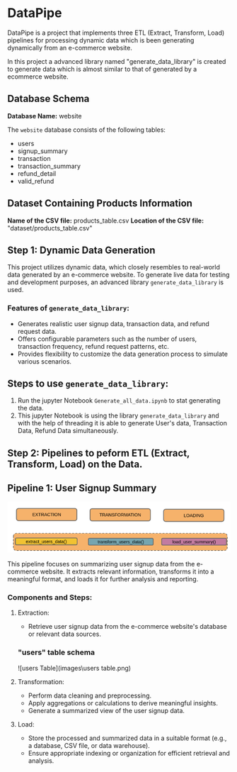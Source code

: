 # DataPipe

DataPipe is a project that implements three ETL (Extract, Transform, Load) pipelines for processing dynamic data which is been generating dynamically from an e-commerce website.

In this project a advanced library named "generate_data_library" is created to generate data which is almost similar to that of generated by a ecommerce website.

## Database Schema
**Database Name:** website

The `website` database consists of the following tables:
- users
- signup_summary
- transaction
- transaction_summary
- refund_detail
- valid_refund

## Dataset Containing Products Information
**Name of the CSV file:** products_table.csv
**Location of the CSV file:** "dataset/products_table.csv"

## Step 1: Dynamic Data Generation

This project utilizes dynamic data, which closely resembles to real-world data generated by an e-commerce website. To generate live data for testing and development purposes, an advanced library `generate_data_library` is used.

### Features of `generate_data_library`:
- Generates realistic user signup data, transaction data, and refund request data.
- Offers configurable parameters such as the number of users, transaction frequency, refund request patterns, etc.
- Provides flexibility to customize the data generation process to simulate various scenarios.

## Steps to use `generate_data_library`:
1. Run the jupyter Notebook `Generate_all_data.ipynb` to stat generating the data.
2. This jupyter Notebook is using the library `generate_data_library` and with the help of threading it is able to generate User's data, Transaction Data, Refund Data simultaneously.

## Step 2: Pipelines to peform ETL (Extract, Transform, Load) on the Data.

## Pipeline 1: User Signup Summary
![Pipeline 1](images\pipeline-1.png)

This pipeline focuses on summarizing user signup data from the e-commerce website. It extracts relevant information, transforms it into a meaningful format, and loads it for further analysis and reporting.

### Components and Steps:
1. Extraction: 
   - Retrieve user signup data from the e-commerce website's database or relevant data sources.
   ### "users" table schema
   ![users Table](images\users table.png)


2. Transformation: 
   - Perform data cleaning and preprocessing.
   - Apply aggregations or calculations to derive meaningful insights.
   - Generate a summarized view of the user signup data.

3. Load: 
   - Store the processed and summarized data in a suitable format (e.g., a database, CSV file, or data warehouse).
   - Ensure appropriate indexing or organization for efficient retrieval and analysis.

